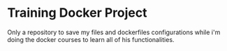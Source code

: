 # Training Docker Project

Only a repository to save my files and dockerfiles configurations while i'm doing the docker courses to learn all of his functionalities.
